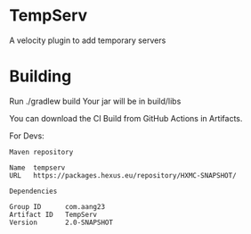 # TempServ
A velocity plugin to add temporary servers

# Building

Run ./gradlew build 
Your jar will be in build/libs

You can download the CI Build from GitHub Actions in Artifacts.

For Devs:

```
Maven repository
	
Name  tempserv
URL   https://packages.hexus.eu/repository/HXMC-SNAPSHOT/
```
```
Dependencies

Group ID      com.aang23
Artifact ID   TempServ
Version       2.0-SNAPSHOT
```
